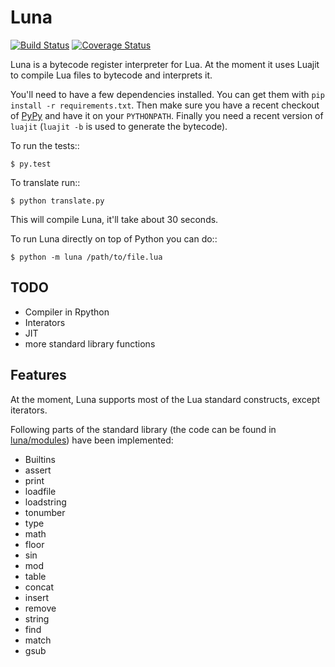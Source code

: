 Luna
=====

[![Build Status](https://travis-ci.org/fhahn/luna.png?branch=master)](https://travis-ci.org/fhahn/luna)
[![Coverage Status](https://coveralls.io/repos/fhahn/luna/badge.png)](https://coveralls.io/r/fhahn/luna)


Luna is a bytecode register interpreter for Lua. At the moment it uses Luajit to compile Lua files to bytecode
and interprets it.


You'll need to have a few dependencies installed. You can get them with ``pip
install -r requirements.txt``. Then make sure you have a recent checkout of
[PyPy][] and have it on your ``PYTHONPATH``. Finally you need a 
recent version of ``luajit`` (``luajit -b`` is used to generate
the bytecode).

To run the tests::

    $ py.test

To translate run::

    $ python translate.py

This will compile Luna, it'll take about 30 seconds.

To run Luna directly on top of Python you can do::

    $ python -m luna /path/to/file.lua
    

[PyPy]: https://bitbucket.org/pypy/pypy


TODO
-----------

* Compiler in Rpython
* Interators
* JIT
* more standard library functions 


Features
---------

At the moment, Luna supports most of the Lua standard constructs, except iterators.

Following parts of the standard library (the code can be found in [luna/modules][]) have been implemented:

[luna/modules]: https://github.com/fhahn/luna/tree/master/luna/modules


* Builtins
 * assert
 * print
 * loadfile
 * loadstring
 * tonumber
 * type
* math
 * floor
 * sin
 * mod
* table
 * concat
 * insert
 * remove
* string
 * find
 * match
 * gsub
